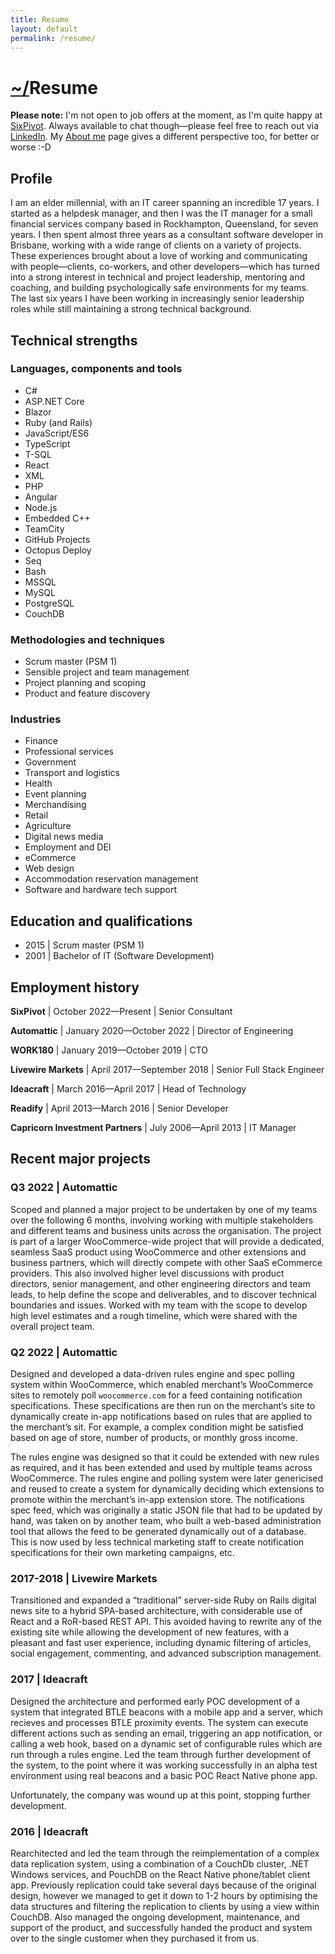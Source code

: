 ```yaml
---
title: Resume
layout: default
permalink: /resume/
---
```


# [~/](/)Resume

**Please note:** I'm not open to job offers at the moment, as I'm quite happy at [SixPivot](https://sixpivot.com.au). Always available to chat though—please feel free to reach out via [LinkedIn](https://www.linkedin.com/in/rebecca-scott-b522a418/). My [About me](/about-me) page gives a different perspective too, for better or worse :-D


## Profile
I am an elder millennial, with an IT career spanning an incredible 17 years. I started as a helpdesk manager, and then I was the IT manager for a small financial services company based in Rockhampton, Queensland, for seven years. I then spent almost three years as a consultant software developer in Brisbane, working with a wide range of clients on a variety of projects. These experiences brought about a love of working and communicating with people—clients, co-workers, and other developers—which has turned into a strong interest in technical and project leadership, mentoring and coaching, and building psychologically safe environments for my teams. The last six years I have been working in increasingly senior leadership roles while still maintaining a strong technical background.


## Technical strengths
### Languages, components and tools
- C#
- ASP.NET Core
- Blazor
- Ruby (and Rails)
- JavaScript/ES6
- TypeScript
- T-SQL
- React
- XML
- PHP
- Angular
- Node.js
- Embedded C++
- TeamCity
- GitHub Projects
- Octopus Deploy
- Seq
- Bash
- MSSQL
- MySQL
- PostgreSQL
- CouchDB

### Methodologies and techniques
- Scrum master (PSM 1)
- Sensible project and team management
- Project planning and scoping
- Product and feature discovery

### Industries
- Finance
- Professional services
- Government
- Transport and logistics
- Health
- Event planning
- Merchandising
- Retail
- Agriculture
- Digital news media
- Employment and DEI
- eCommerce
- Web design
- Accommodation reservation management
- Software and hardware tech support


## Education and qualifications
- 2015 | Scrum master (PSM 1)
- 2001 | Bachelor of IT (Software Development)


## Employment history
**SixPivot** \| October 2022—Present \| Senior Consultant

**Automattic** \| January 2020—October 2022 \| Director of Engineering

**WORK180** \| January 2019—October 2019 \| CTO

**Livewire Markets** \| April 2017—September 2018 \| Senior Full Stack Engineer

**Ideacraft** \| March 2016—April 2017 \| Head of Technology

**Readify** \| April 2013—March 2016 \| Senior Developer

**Capricorn Investment Partners** \| July 2006—April 2013 \| IT Manager


## Recent major projects
### Q3 2022 | Automattic
Scoped and planned a major project to be undertaken by one of my teams over the following 6 months, involving working with multiple stakeholders and different teams and business units across the organisation. The project is part of a larger WooCommerce-wide project that will provide a dedicated, seamless SaaS product using WooCommerce and other extensions and business partners, which will directly compete with other SaaS eCommerce providers. This also involved higher level discussions with product directors, senior management, and other engineering directors and team leads, to help define the scope and deliverables, and to discover technical boundaries and issues. Worked with my team with the scope to develop high level estimates and a rough timeline, which were shared with the overall project team.

### Q2 2022 | Automattic
Designed and developed a data-driven rules engine and spec polling system within WooCommerce, which enabled merchant’s WooCommerce sites to remotely poll `woocommerce.com` for a feed containing notification specifications. These specifications are then run on the merchant’s site to dynamically create in-app notifications based on rules that are applied to the merchant’s sit. For example, a complex condition might be satisfied based on age of store, number of products, or monthly gross income.

The rules engine was designed so that it could be extended with new rules as required, and it has been extended and used by multiple teams across WooCommerce. The rules engine and polling system were later genericised and reused to create a system for dynamically deciding which extensions to promote within the merchant’s in-app extension store. The notifications spec feed, which was originally a static JSON file that had to be updated by hand, was taken on by another team, who built a web-based administration tool that allows the feed to be generated dynamically out of a database. This is now used by less technical marketing staff to create notification specifications for their own marketing campaigns, etc.

### 2017-2018 | Livewire Markets
Transitioned and expanded a “traditional” server-side Ruby on Rails digital news site to a hybrid SPA-based architecture, with considerable use of React and a RoR-based REST API. This avoided having to rewrite any of the existing site while allowing the development of new features, with a pleasant and fast user experience, including dynamic filtering of articles, social engagement, commenting, and advanced subscription management.

### 2017 | Ideacraft
Designed the architecture and performed early POC development of a system that integrated BTLE beacons with a mobile app and a server, which recieves and processes BTLE proximity events. The system can execute different actions such as sending an email, triggering an app notification, or calling a web hook, based on a dynamic set of configurable rules which are run through a rules engine. Led the team through further development of the system, to the point where it was working successfully in an alpha test environment using real beacons and a basic POC React Native phone app.

Unfortunately, the company was wound up at this point, stopping further development.

### 2016 | Ideacraft
Rearchitected and led the team through the reimplementation of a complex data replication system, using a combination of a CouchDb cluster, .NET Windows services, and PouchDB on the React Native phone/tablet client app. Previously replication could take several days because of the original design, however we managed to get it down to 1-2 hours by optimising the data structures and filtering the replication to clients by using a view within CouchDB. Also managed the ongoing development, maintenance, and support of the product, and successfully handed the product and system over to the single customer when they purchased it from us.

